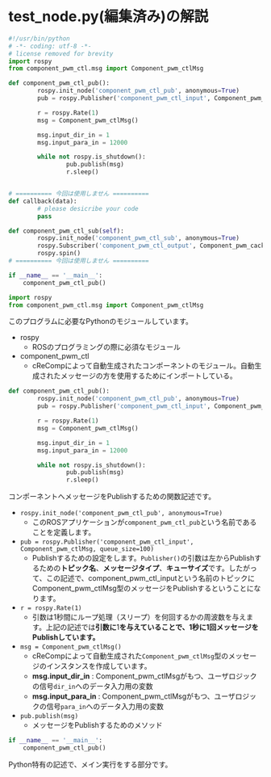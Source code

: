 # test_node.py(編集済み)の解説

```python
#!/usr/bin/python
# -*- coding: utf-8 -*-
# license removed for brevity
import rospy
from component_pwm_ctl.msg import Component_pwm_ctlMsg

def component_pwm_ctl_pub():
		rospy.init_node('component_pwm_ctl_pub', anonymous=True)
		pub = rospy.Publisher('component_pwm_ctl_input', Component_pwm_ctlMsg, queue_size=100)

		r = rospy.Rate(1)
		msg = Component_pwm_ctlMsg()

		msg.input_dir_in = 1
		msg.input_para_in = 12000

		while not rospy.is_shutdown():
				pub.publish(msg)
				r.sleep()


# ========== 今回は使用しません ==========
def callback(data):
		# please desicribe your code
		pass

def component_pwm_ctl_sub(self):
		rospy.init_node('component_pwm_ctl_sub', anonymous=True)
		rospy.Subscriber('component_pwm_ctl_output', Component_pwm_cack)
		rospy.spin()
# ========== 今回は使用しません ==========

if __name__ == '__main__':
	component_pwm_ctl_pub()
```



```python
import rospy
from component_pwm_ctl.msg import Component_pwm_ctlMsg
```

このプログラムに必要なPythonのモジュールしています。  

- rospy
	- ROSのプログラミングの際に必須なモジュール
- component_pwm_ctl
	- cReCompによって自動生成されたコンポーネントのモジュール。自動生成されたメッセージの方を使用するためにインポートしている。


```python
def component_pwm_ctl_pub():
		rospy.init_node('component_pwm_ctl_pub', anonymous=True)
		pub = rospy.Publisher('component_pwm_ctl_input', Component_pwm_ctlMsg, queue_size=100)

		r = rospy.Rate(1)
		msg = Component_pwm_ctlMsg()

		msg.input_dir_in = 1
		msg.input_para_in = 12000

		while not rospy.is_shutdown():
				pub.publish(msg)
				r.sleep()
```

コンポーネントへメッセージをPublishするための関数記述です。

- `rospy.init_node('component_pwm_ctl_pub', anonymous=True)`
	- このROSアプリケーションが`component_pwm_ctl_pub`という名前であることを定義します。
- `pub = rospy.Publisher('component_pwm_ctl_input', Component_pwm_ctlMsg, queue_size=100)`
	- Publishするための設定をします。`Publisher()`の引数は左からPublishするための**トピック名**、**メッセージタイプ**、**キューサイズ**です。したがって、この記述で、component_pwm_ctl_inputという名前のトピックにComponent_pwm_ctlMsg型のメッセージをPublishするということになります。
- `r = rospy.Rate(1)`
	- 引数は1秒間にループ処理（スリープ）を何回するかの周波数を与えます。上記の記述では**引数に**1**を与えていることで、1秒に1回メッセージをPublishしています。**
- `msg = Component_pwm_ctlMsg()`
	- cReCompによって自動生成された`Component_pwm_ctlMsg`型のメッセージのインスタンスを作成しています。
	- **msg.input_dir_in** : Component_pwm_ctlMsgがもつ、ユーザロジックの信号`dir_in`へのデータ入力用の変数
	- **msg.input_para_in** : Component_pwm_ctlMsgがもつ、ユーザロジックの信号`para_in`へのデータ入力用の変数
- `pub.publish(msg)`
	- メッセージをPublishするためのメソッド


```python
if __name__ == '__main__':
	component_pwm_ctl_pub()
```

Python特有の記述で、メイン実行をする部分です。